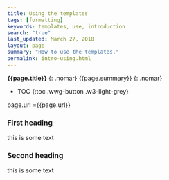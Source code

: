 ```yaml
---
title: Using the templates
tags: [formatting]
keywords: templates, use, introduction
search: "true"
last_updated: March 27, 2018
layout: page
summary: "How to use the templates."
permalink: intro-using.html
---
```

**{{page.title}}**
{: .nomar}
{{page.summary}}
{: .nomar}
* TOC
{:toc .wwg-button .w3-light-grey}

page.url ={{page.url}}

### First heading

this is some text

### Second heading

this is some text
